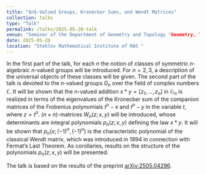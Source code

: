 ```yaml
---
title: "$n$-Valued Groups, Kronecker Sums, and Wendt Matrices"
collection: talks
type: "Talk"
permalink: /talks/2025-05-20-talk
venue: "Seminar of the Department of Geometry and Topology "Geometry, Topology and Mathematical Physics (Novikov Seminar)"
date: 2025-05-20
location: "Steklov Mathematical Institute of RAS "
---
```

  
In the first part of the talk, for each $n$ the notion of classes of symmetric $n$-algebraic $n$-valued groups will be introduced. For $n = 2, 3$, a description of the universal objects of these classes will be given. The second part of the talk is devoted to the $n$-valued groups $G_n$ over the field of complex numbers $\mathbb{C}$. It will be shown that the $n$-valued addition $x * y = [z_1, \ldots, z_n]$ in $\mathbb{G}_n$ is realized in terms of the eigenvalues of the Kronecker sum of the companion matrices of the Frobenius polynomials $t^n - x$ and $t^n - y$ in the variable $t$, where $z = t^n$. $(n \times n)$-matrices $W_n(z; x,y)$ will be introduced, whose determinants are integral polynomials $p_n(z; x,y)$ defining the law $x*y$. It will be shown that $p_n(x; (-1)^n, (-1)^n)$ is the characteristic polynomial of the classical Wendt matrix, which was introduced in 1894 in connection with Fermat’s Last Theorem. As corollaries, results on the structure of the polynomials $p_n(z; x,y)$ will be presented.

The talk is based on the results of the preprint [arXiv:2505.04296](https://arxiv.org/abs/2505.04296).
   
